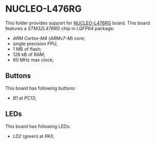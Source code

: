 NUCLEO-L476RG
=============

This folder provides support for [NUCLEO-L476RG](https://www.st.com/en/evaluation-tools/nucleo-l476rg.html) board. This
board features a *STM32L476RG* chip in *LQFP64* package:
- *ARM Cortex-M4* (*ARMv7-M*) core;
- single precision FPU;
- 1 MB of flash;
- 128 kB of RAM;
- 80 MHz max clock;

Buttons
-------

This board has following buttons:
- *B1* at *PC13*;

LEDs
----

This board has following LEDs:
- *LD2* (green) at *PA5*;
